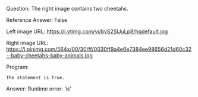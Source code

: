 Question: The right image contains two cheetahs.

Reference Answer: False

Left image URL: https://i.ytimg.com/vi/bvS2SlJuLp8/hqdefault.jpg

Right image URL: https://i.pinimg.com/564x/00/30/ff/0030ff9a4e6e7384ee98656d21d60c32--baby-cheetahs-baby-animals.jpg

Program:

```
The statement is True.
```
Answer: Runtime error: 'is'


